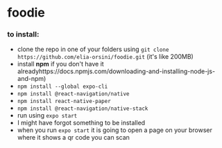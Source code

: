 # foodie

### to install:
- clone the repo in one of your folders using `git clone https://github.com/elia-orsini/foodie.git` (it's like 200MB)
- install **npm** if you don't have it alreadyhttps://docs.npmjs.com/downloading-and-installing-node-js-and-npm)
- `npm install --global expo-cli`
- `npm install @react-navigation/native`
- `npm install react-native-paper`
- `npm install @react-navigation/native-stack`
- run using `expo start`
- I might have forgot something to be installed
- when you run `expo start` it is going to open a page on your browser where it shows a qr code you can scan

